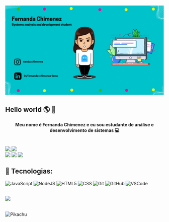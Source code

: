 ![capa github](https://github.com/fernandachimenez21/fernandachimenez21/blob/main/capa.png)  

## Hello world 🌎 👋

<h4><p align="center">Meu nome é Fernanda Chimenez e eu sou estudante de análise e desenvolvimento de sistemas 💻 </p></h4><br>

 <div>
  <a href="https://github.com/fernandachimenez21">
  <img height="180em" src="https://github-readme-stats.vercel.app/api?username=fernandachimenez21&show_icons=true&theme=dracula&include_all_commits=true&count_private=true"/>
  <img height="151em" src="https://github-readme-stats.vercel.app/api/top-langs/?username=fernandachimenez21&layout=compact&langs_count=8&theme=dracula"/>
<div>
  <div>
  <a href = "mailto: fchimenezleme@gmail.com"><img src="https://img.shields.io/badge/-Gmail-%23EA4335?style=for-the-badge&logo=gmail&logoColor=white" target="_blank"></a>
  <a href="https://www.linkedin.com/in/fernanda-chimenez-leme/" target="_blank"><img src="https://img.shields.io/badge/-LinkedIn-%230077B5?style=for-the-badge&logo=linkedin&logoColor=white" target="_blank"></a>
  <a href="https://instagram.com/nanda.chimenez" target="_blank"><img src="https://img.shields.io/badge/-Instagram-%23E4405F?style=for-the-badge&logo=instagram&logoColor=white" target="_blank"></a>
</div>


## 👾 Tecnologias:

![JavaScript](https://img.shields.io/badge/-JavaScript-black?style=flat-square&logo=javascript)
![NodeJS](https://img.shields.io/badge/-Nodejs-339933?style=flat-square&logo=Node.js&logoColor=white)
![HTML5](https://img.shields.io/badge/-HTML5-E34F26?style=flat-square&logo=html5&logoColor=white)
![CSS](https://img.shields.io/badge/-CSS-1572B6?style=flat-square&logo=css)
![Git](https://img.shields.io/badge/-Git-black?style=flat-square&logo=git)
![GitHub](https://img.shields.io/badge/-GitHub-181717?style=flat-square&logo=github)
![VSCode](https://img.shields.io/badge/-VSCode-007ACC?style=flat-square&logo=visual-studio-code&logoColor=white) <br><br>

![](https://komarev.com/ghpvc/?username=fernandachimenez21&color=blue&style=flat)

<div style="display: inline_block"><br>
  <img align="left" alt="Pikachu" src="https://media.giphy.com/media/xuXzcHMkuwvf2/giphy.gif">
</div> <br><br> 





